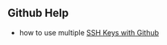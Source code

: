 ## Github Help
* how to use multiple [SSH Keys with Github](https://www.youtube.com/watch?v=J63meQ83yyI)
